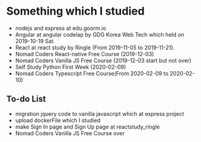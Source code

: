 # Something which I studied

- nodejs and express at edu.goorm.io
- Angular at angular codelap by GDG Korea Web Tech which held on 2019-10-19 Sat.
- React at react study by Ringle (From 2019-11-05 to 2019-11-21).
- Nomad Coders React-native Free Course (2019-12-03)
- Nomad Coders Vanilla JS Free Course (2019-12-03 start but not over)
- Self Study Python First Week (2020-02-09)
- Nomad Coders Typescript Free Course(From 2020-02-09 to 2020-02-10)

## To-do List

- migration jquery code to vanilla javascript which at express project
- upload dockerFile which I studied
- make Sign In page and Sign Up page at reactstudy_ringle
- Nomad Coders Vanilla JS Free Course over
